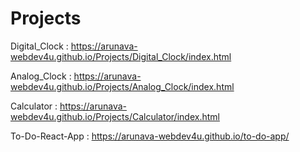 # Projects
Digital_Clock : https://arunava-webdev4u.github.io/Projects/Digital_Clock/index.html

Analog_Clock : https://arunava-webdev4u.github.io/Projects/Analog_Clock/index.html

Calculator : https://arunava-webdev4u.github.io/Projects/Calculator/index.html

To-Do-React-App : https://arunava-webdev4u.github.io/to-do-app/
